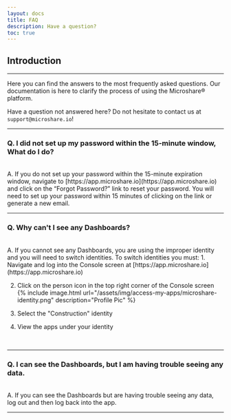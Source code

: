 ```yaml
---
layout: docs
title: FAQ
description: Have a question?
toc: true
---
```



## Introduction
---------------------------------------

Here you can find the answers to the most frequently asked questions. Our documentation is here to clarify the process of using the Microshare® platform. 

Have a question not answered here? Do not hesitate to contact us at `support@microshare.io`!

---------------------------------------

### Q. I did not set up my password within the 15-minute window, What do I do?
<br>
A. If you do not set up your password within the 15-minute expiration window, navigate to [https://app.microshare.io](https://app.microshare.io) and click on the “Forgot Password?” link to reset your password.  You will need to set up your password within 15 minutes of clicking on the link or generate a new email.
<br>

---------------------------------------

### Q. Why can't I see any Dashboards?
<br>
A.  If you cannot see any Dashboards, you are using the improper identity and you will need to switch identities. To switch identities you must:
1. Navigate and log into the Console screen at [https://app.microshare.io](https://app.microshare.io)

2. Click on the person icon in the top right corner of the Console screen
{% include image.html url="/assets/img/access-my-apps/microshare-identity.png" description="Profile Pic" %}
3. Select the "Construction" identity

4. View the apps under your identity
<br>

---------------------------------------

### Q.  I can see the Dashboards, but I am having trouble seeing any data.
<br>
A.  If you can see the Dashboards but are having trouble seeing any data, log out and then log back into the app.
<br>

---------------------------------------



